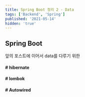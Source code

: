 ```yaml
---
title: Spring Boot 정리 2 - Data
tags: ['Backend', 'Spring']
published: '2021-05-14'
hidden: 'true'
---
```


## Spring Boot
앞의 포스트에 이어서 data를 다루기 위한

#### # hibernate
#### # lombok
#### # Autowired
